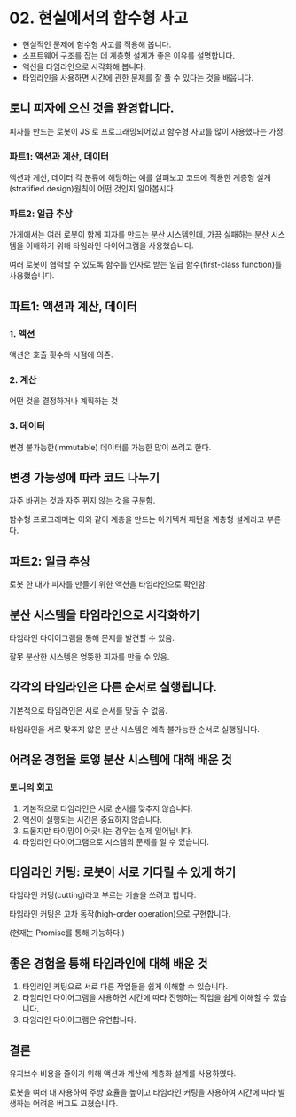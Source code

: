 # 02. 현실에서의 함수형 사고

- 현실적인 문제에 함수형 사고를 적용해 봅니다.
- 소프트웨어 구조를 잡는 데 계층형 설계가 좋은 이유를 설명합니다.
- 액션을 타임라인으로 시각화해 봅니다.
- 타임라인을 사용하면 시간에 관한 문제를 잘 풀 수 있다는 것을 배웁니다.

## 토니 피자에 오신 것을 환영합니다.

피자를 만드는 로봇이 JS 로 프로그래밍되어있고 함수형 사고를 많이 사용했다는 가정.

### 파트1: 액션과 계산, 데이터

액션과 계산, 데이터 각 분류에 해당하는 예를 살펴보고 코드에 적용한 계층형 설계(stratified design)원칙이 어떤 것인지 알아봅시다.

### 파트2: 일급 추상

가게에서는 여러 로봇이 함께 피자를 만드는 분산 시스템인데, 가끔 실패하는 분산 시스템을 이해하기 위해 타임라인 다이어그램을 사용했습니다.

여러 로봇이 협력할 수 있도록 함수를 인자로 받는 일급 함수(first-class function)를 사용했습니다.

## 파트1: 액션과 계산, 데이터

### 1. 액션

액션은 호출 횟수와 시점에 의존.

### 2. 계산

어떤 것을 결정하거나 계획하는 것

### 3. 데이터

변경 불가능한(immutable) 데이터를 가능한 많이 쓰려고 한다.

## 변경 가능성에 따라 코드 나누기

자주 바뀌는 것과 자주 뀌지 않는 것을 구분함.

함수형 프로그래머는 이와 같이 계층을 만드는 아키텍쳐 패턴을 계층형 설계라고 부른다.

## 파트2: 일급 추상

로봇 한 대가 피자를 만들기 위한 액션을 타임라인으로 확인함.

## 분산 시스템을 타임라인으로 시각화하기

타임라인 다이어그램을 통해 문제를 발견할 수 있음.

잘못 분산한 시스템은 엉뚱한 피자를 만들 수 있음.

## 각각의 타임라인은 다른 순서로 실행됩니다.

기본적으로 타임라인은 서로 순서를 맞출 수 없음.

타임라인을 서로 맞추지 않은 분산 시스템은 예측 불가능한 순서로 실행됩니다.

## 어려운 경험을 토앻 분산 시스템에 대해 배운 것

### 토니의 회고

1. 기본적으로 타임라인은 서로 순서를 맞추지 않습니다.
2. 액션이 실행되는 시간은 중요하지 않습니다.
3. 드물지만 타이밍이 어긋나는 경우는 실제 일어납니다.
4. 타임라인 다이어그램으로 시스템의 문제를 알 수 있습니다.

## 타임라인 커팅: 로봇이 서로 기다릴 수 있게 하기

타임라인 커팅(cutting)라고 부르는 기술을 쓰려고 합니다.

타임라인 커팅은 고차 동작(high-order operation)으로 구현합니다.

(현재는 Promise를 통해 가능하다.)

## 좋은 경험을 통해 타임라인에 대해 배운 것

1. 타임라인 커팅으로 서로 다른 작업들을 쉽게 이해할 수 있습니다.
2. 타임라인 다이어그램을 사용하면 시간에 따라 진행하는 작업을 쉽게 이해할 수 있습니다.
3. 타임라인 다이어그램은 유연합니다.

## 결론

유지보수 비용을 줄이기 위해 액션과 계산에 계층화 설계를 사용하였다.

로봇을 여러 대 사용하여 주방 효율을 높이고 타임라인 커팅을 사용하여 시간에 따라 발생하는 어려운 버그도 고쳤습니다.
